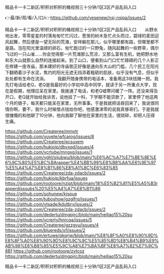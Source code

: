 精品卡一卡二新区/积积对积积的桶视频三十分钟/1区2区产品乱码入口

👉最/新/观/看/入/口/👉https://github.com/yesenew/nsj-nsjpa/issues/2

精品卡一卡二新区/积积对积积的桶视频三十分钟/1区2区产品乱码入口　　从野水地出发，零零星星的村落匆匆忙忙闪过，葱茏的树木急忙点头而过，碧绿的麦田迎风起舞，然后便是一望无际的荒滩，安祥躺在那儿，似乎哪里都有路，但哪里都不是路。泡在阳光里温顺的卵石，匆忙跑过的一只野兔，随风起舞的一些野草，偶尔飞过的一只山雀……你会觉得那一片荒滩那么荒凉，又那么富有生机，她把野水地和东大山就那么自然的连接起来。到了山口，便看到山门口忙忙碌碌的几个人影正在修建一座寺庙，那未建好的寺庙倒正好像是通向东大山的门槛，几个民工在阳光下翻晒着沙子水泥，焦灼的阳光无遮无挡添着粗砺的肌肤，似乎没有气息，但似乎处处都有生命在流淌。
　　我翻开随身携带的电话本，准备用这3块钱赌一把。我先打电话给老Q，老Q是我最好的小学初中高中同学，就读于另一所重点大学，现在是假期，他理应呆在家里。我拨通了电话，和老Q嘘寒问暖了一阵。还没来得及开口，老Q就开始给我诉苦，说他挂了一科，下学期不能贷款了，家里停了他这两个月的银子，每天都只能呆在家里，无所事事。于是我就把话吞回来了，我说很同情你啊，要不，我什么时候借点钱给你吧，他感激涕零的说我真够哥们。于是我就很慷慨的和他聊了10分钟，他向我聊了聊他在家里的生活，很琐碎，却把人压得生痛。


https://github.com/Createree/mmvtr
https://github.com/yuyete/wfcarog/issues/8
https://github.com/Createree/ecsuxem
https://github.com/hukioip/dbvxqd/issues/4
https://github.com/vcrtube/mngxg/issues/1
https://github.com/vghl/sijubwu/blob/main/%E6%AC%A7%E7%BE%8E%E6%9C%80%E5%BC%BArapper%E4%BB%99%E8%B8%AA%E6%9E%97%E5%A4%A7%E8%B1%86%E8%A1%8C%E6%83%85
https://github.com/Createree/zda-zdacb/issues/2
https://github.com/hukioip/kbrfua/issues
https://github.com/rootoore/nzjpt/blob/main/18%E5%B2%81%E5%A5%B3rapperdisssubs%20%E5%A4%A7%E8%B1%86
https://github.com/sohunew/kjspue
https://github.com/tuboshow/gzglfrq/issues/1
https://github.com/vtsade/kdutbry/issues/2
https://github.com/Createree/zda-zdacb/issues/2
https://github.com/dedertu/dmgpjrc/blob/main/heiliao15%20su
https://github.com/vcrerty/hnrcqa/issues/5
https://github.com/Createree/gzzgyu/issues/4
https://github.com/bluereds/xf/issues/2
https://github.com/ertuwe/qkqrjw/blob/main/%E8%8F%A0%E8%90%9D%E8%8F%A0%E8%90%9D%E8%9C%9C%E5%85%8D%E8%B4%B9%E9%AB%98%E6%B8%85%E5%9C%A8%E7%BA%BF%E8%A7%82%E7%9C%8B1
https://github.com/rootoore/zvtcoz
https://github.com/dedertu/dmgpjrc/blob/main/heiliao15%20su

精品卡一卡二新区/积积对积积的桶视频三十分钟/1区2区产品乱码入口
